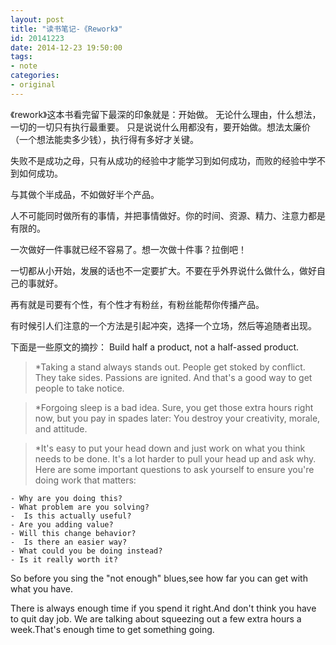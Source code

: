```yaml
---
layout: post
title: "读书笔记-《Rework》"
id: 20141223
date: 2014-12-23 19:50:00
tags: 
- note
categories: 
- original
---
```


《rework》这本书看完留下最深的印象就是：开始做。
无论什么理由，什么想法，一切的一切只有执行最重要。
只是说说什么用都没有，要开始做。想法太廉价（一个想法能卖多少钱），执行得有多好才关键。

<!--more-->

失败不是成功之母，只有从成功的经验中才能学习到如何成功，而败的经验中学不到如何成功。

与其做个半成品，不如做好半个产品。

人不可能同时做所有的事情，并把事情做好。你的时间、资源、精力、注意力都是有限的。

一次做好一件事就已经不容易了。想一次做十件事？拉倒吧！

一切都从小开始，发展的话也不一定要扩大。不要在乎外界说什么做什么，做好自己的事就好。

再有就是司要有个性，有个性才有粉丝，有粉丝能帮你传播产品。

有时候引人们注意的一个方法是引起冲突，选择一个立场，然后等追随者出现。

下面是一些原文的摘抄：
Build half a product, not a half-assed product.

> *Taking a stand always stands out. People get stoked by conflict.
They take sides. Passions are ignited. And that's a good way to get people to take notice. 

> *Forgoing sleep is a bad idea. 
Sure, you get those extra hours right now, but you pay in spades later: You destroy your creativity, morale, and attitude.

> *It's easy to put your head down and just work on what you think needs to be done. 
It's a lot harder to pull your head up and ask why. 
Here are some important questions to ask yourself to ensure you're doing work that matters:

	- Why are you doing this?
	- What problem are you solving?
	-  Is this actually useful? 
	- Are you adding value?
	- Will this change behavior? 
	-  Is there an easier way? 
	- What could you be doing instead?
	- Is it really worth it? 

So before you sing the "not enough" blues,see how far you can get with what you have.

There is always enough time if you spend it right.And don't think you have to quit day job.
We are talking about squeezing out a few extra hours a week.That's enough time to get something going.
